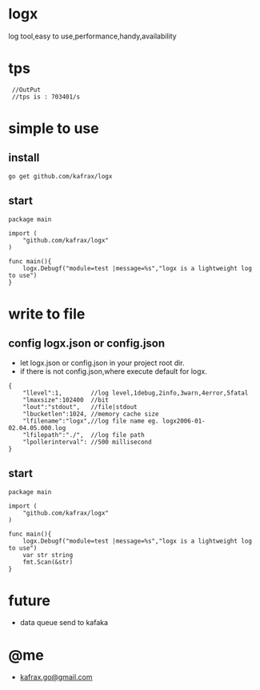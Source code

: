 # logx
 log tool,easy to use,performance,handy,availability

# tps
```
 //OutPut
 //tps is : 703401/s
```
# simple to use
## install

```
go get github.com/kafrax/logx
```
## start
```
package main

import (
    "github.com/kafrax/logx"
)

func main(){
    logx.Debugf("module=test |message=%s","logx is a lightweight log to use")
}

```

# write to file
## config logx.json or config.json
- let logx.json  or config.json in your project root dir.
- if there is not config.json,where execute default for logx.
```
{
    "llevel":1,        //log level,1debug,2info,3warn,4error,5fatal
    "lmaxsize":102400  //bit
    "lout":"stdout",   //file|stdout
    "lbucketlen":1024, //memory cache size
    "lfilename":"logx",//log file name eg. logx2006-01-02.04.05.000.log
    "lfilepath":"./",  //log file path
    "lpollerinterval": //500 millisecond
}
```
## start
```
package main

import (
    "github.com/kafrax/logx"
)

func main(){
    logx.Debugf("module=test |message=%s","logx is a lightweight log to use")
    var str string
    fmt.Scan(&str)
}
```

# future
 - data queue send to kafaka

# @me
 - kafrax.go@gmail.com